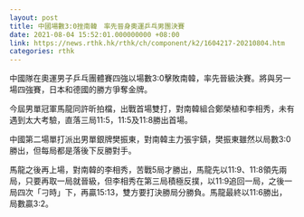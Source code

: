 ```yaml
---
layout: post
title: 中國場數3:0挫南韓　率先晉身奧運乒乓男團決賽
date: 2021-08-04 15:52:01.000000000 +08:00
link: https://news.rthk.hk/rthk/ch/component/k2/1604217-20210804.htm
categories: rthk
---
```


中國隊在奧運男子乒乓團體賽四強以場數3:0擊敗南韓，率先晉級決賽。將與另一場四強賽，日本和德國的勝方爭奪金牌。

今屆男單冠軍馬龍同許昕拍檔，出戰首場雙打，對南韓組合鄭榮植和李相秀，未有遇到太大考驗，直落三局11:5，11:5及11:8勝出首場。

中國第二場單打派出男單銀牌樊振東，對南韓主力張宇鎮，樊振東雖然以局數3:0勝出，但每局都是落後下反勝對手。

馬龍之後再上場，對南韓的李相秀，苦戰5局才勝出，馬龍先以11:9、11:8領先兩局，只要再取一局就晉級，但李相秀在第三局積極反撲，以11:9追回一局，之後一局四次「刁時」下，再贏15:13，雙方要打決勝局分勝負。馬龍最終以11:6勝出，局數贏3:2。
